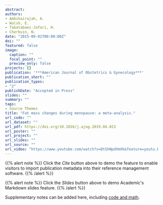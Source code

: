 ```yaml
---
abstract: 
authors:
- Ambikairajah, A.
- Walsh, E.
- Tabatabaei-Jafari, H.
- Cherbuin, N.
date: "2015-09-01T00:00:00Z"
doi: ""
featured: false
image:
  caption: ""
  focal_point: ""
  preview_only: false
projects: []
publication: '***American Journal of Obstetrics & Gynecology***'
publication_short: ""
publication_types:
- "2"
publishDate: "Accepted in Press"
slides: ""
summary: ""
tags:
- Source Themes
title: "Fat mass changes during menopause: a meta-analysis."
url_code: ""
url_dataset: ""
url_pdf: https://doi.org/10.1016/j.ajog.2019.04.023
url_poster: ""
url_project: ""
url_slides: ""
url_source: ""
url_video: "https://www.youtube.com/watch?v=DtShNpdXmXk&feature=youtu.be&fbclid=IwAR3dg_9__m4EE9LLU-9qwaL96qEVe875A0B9Bfbiw0ehWH4TmEb_pctcMSY"
---
```


{{% alert note %}}
Click the *Cite* button above to demo the feature to enable visitors to import publication metadata into their reference management software.
{{% /alert %}}

{{% alert note %}}
Click the *Slides* button above to demo Academic's Markdown slides feature.
{{% /alert %}}

Supplementary notes can be added here, including [code and math](https://sourcethemes.com/academic/docs/writing-markdown-latex/).